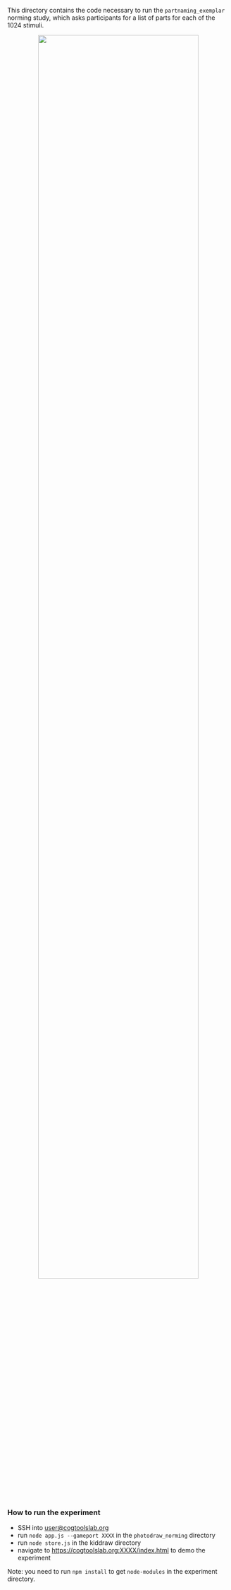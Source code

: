 This directory contains the code necessary to run the `partnaming_exemplar` norming study, which asks participants for a list of parts for each of the 1024 stimuli. 

<p align="center" style="font-size: smaller">
  <img width="85%" src="https://github.com/cogtoolslab/part_naming/blob/master/experiments/exemplar/stimuli/exemplarexample.png"></img>
</p>

### How to run the experiment
- SSH into user@cogtoolslab.org 
- run `node app.js --gameport XXXX` in the `photodraw_norming` directory
- run `node store.js` in the kiddraw directory
- navigate to https://cogtoolslab.org:XXXX/index.html to demo the experiment

Note: you need to run `npm install` to get `node-modules` in the experiment directory.
